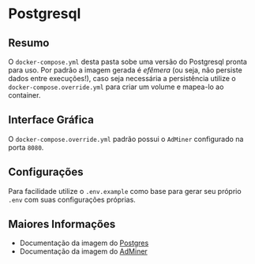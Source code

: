# Postgresql

## Resumo

O `docker-compose.yml` desta pasta sobe uma versão do Postgresql pronta para uso. Por padrão a imagem gerada é *efêmera* (ou seja, não persiste dados entre execuções!), caso seja necessária a persistência utilize o `docker-compose.override.yml` para criar um volume e mapea-lo ao container.

## Interface Gráfica

O `docker-compose.override.yml` padrão possui o `AdMiner` configurado na porta `8080`.

## Configurações

Para facilidade utilize o `.env.example` como base para gerar seu próprio `.env` com suas configurações próprias.

## Maiores Informações

+ Documentação da imagem do [Postgres](https://hub.docker.com/_/postgres)
+ Documentação da imagem do [AdMiner](https://hub.docker.com/_/adminer)
